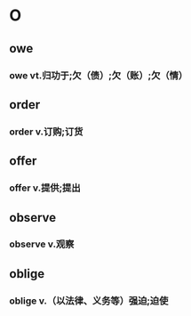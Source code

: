 
# O

## owe

### owe vt.归功于;欠（债）;欠（账）;欠（情）

## order

### order v.订购;订货

## offer

### offer v.提供;提出

## observe

### observe v.观察

## oblige

### oblige v.（以法律、义务等）强迫;迫使
